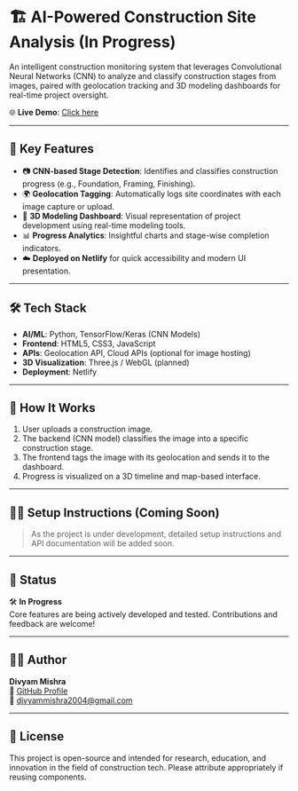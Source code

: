 # 🏗️ AI-Powered Construction Site Analysis (In Progress)

An intelligent construction monitoring system that leverages Convolutional Neural Networks (CNN) to analyze and classify construction stages from images, paired with geolocation tracking and 3D modeling dashboards for real-time project oversight.

🌐 **Live Demo**: [Click here](https://bucolic-paletas-250e99.netlify.app/)

---

## 🚀 Key Features

- 📷 **CNN-based Stage Detection**: Identifies and classifies construction progress (e.g., Foundation, Framing, Finishing).
- 🌍 **Geolocation Tagging**: Automatically logs site coordinates with each image capture or upload.
- 🧱 **3D Modeling Dashboard**: Visual representation of project development using real-time modeling tools.
- 📊 **Progress Analytics**: Insightful charts and stage-wise completion indicators.
- ☁️ **Deployed on Netlify** for quick accessibility and modern UI presentation.

---

## 🛠️ Tech Stack

- **AI/ML**: Python, TensorFlow/Keras (CNN Models)
- **Frontend**: HTML5, CSS3, JavaScript
- **APIs**: Geolocation API, Cloud APIs (optional for image hosting)
- **3D Visualization**: Three.js / WebGL (planned)
- **Deployment**: Netlify

---

## 🧪 How It Works

1. User uploads a construction image.
2. The backend (CNN model) classifies the image into a specific construction stage.
3. The frontend tags the image with its geolocation and sends it to the dashboard.
4. Progress is visualized on a 3D timeline and map-based interface.

---

## 🧑‍💻 Setup Instructions (Coming Soon)

> As the project is under development, detailed setup instructions and API documentation will be added soon.

---

## 📌 Status

🛠️ **In Progress**  
Core features are being actively developed and tested. Contributions and feedback are welcome!

---

## 🙋‍♂️ Author

**Divyam Mishra**  
🔗 [GitHub Profile](https://github.com/divyam66)  
📧 divyammishra2004@gmail.com

---

## 📄 License

This project is open-source and intended for research, education, and innovation in the field of construction tech. Please attribute appropriately if reusing components.

